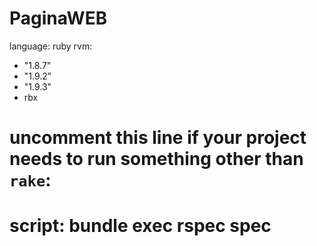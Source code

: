 # PaginaWEB
language: ruby
rvm:
 - "1.8.7"
 - "1.9.2"
 - "1.9.3"
 - rbx
# uncomment this line if your project needs to run something other than `rake`:
# script: bundle exec rspec spec
